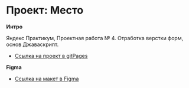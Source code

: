# Проект: Место

**Интро**

Яндекс Практикум, Проектная работа № 4.
Отработка верстки форм, основ Джаваскрипт.

- [Ссылка на проект в gitPages](https://felipsewindchaser.github.io/mesto/)

**Figma**

- [Ссылка на макет в Figma](https://www.figma.com/file/2cn9N9jSkmxD84oJik7xL7/JavaScript.-Sprint-4?node-id=0%3A1)
